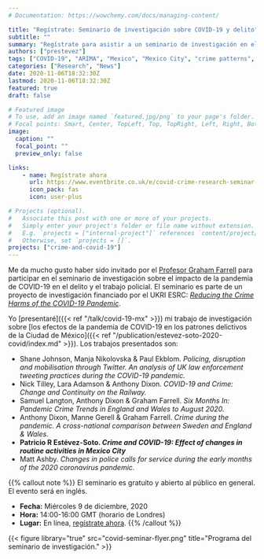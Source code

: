 ```yaml
---
# Documentation: https://wowchemy.com/docs/managing-content/

title: "Regístrate: Seminario de investigación sobre COVID-19 y delito"
subtitle: ""
summary: "Regístrate para asistir a un seminario de investigación en el que se presentarán trabajos recientes sobre el impacto de la pandemia de COVID-19 en el delito y el trabajo policial. Yo presentaré un estudio sobre los impactos de la pandemia en el delito en la Ciudad de México."
authors: ["prestevez"]
tags: ["COVID-19", "ARIMA", "Mexico", "Mexico City", "crime patterns", "crimes"]
categories: ["Research", "News"]
date: 2020-11-06T18:32:30Z
lastmod: 2020-11-06T18:32:30Z
featured: true
draft: false

# Featured image
# To use, add an image named `featured.jpg/png` to your page's folder.
# Focal points: Smart, Center, TopLeft, Top, TopRight, Left, Right, BottomLeft, Bottom, BottomRight.
image:
  caption: ""
  focal_point: ""
  preview_only: false

links:
    - name: Regístrate ahora
      url: https://www.eventbrite.co.uk/e/covid-crime-research-seminar-tickets-126515799161
      icon_pack: fas
      icon: user-plus

# Projects (optional).
#   Associate this post with one or more of your projects.
#   Simply enter your project's folder or file name without extension.
#   E.g. `projects = ["internal-project"]` references `content/project/deep-learning/index.md`.
#   Otherwise, set `projects = []`.
projects: ["crime-and-covid-19"]
---
```


Me da mucho gusto haber sido invitado por el [Profesor Graham Farrell](https://essl.leeds.ac.uk/law/staff/193/professor-graham-farrell) para participar en el seminario de investigación sobre el impacto de la pandemia de COVID-19 en el delito y el trabajo policial. El seminario es parte de un proyecto de investigación financiado por el UKRI ESRC: [*Reducing the Crime Harms of the COVID-19 Pandemic*](https://covid19-crime.com/).

Yo [presentaré]({{< ref "/talk/covid-19-mx" >}}) mi trabajo de investigación sobre [los efectos de la pandemia de COVID-19 en los patrones delictivos de la Ciudad de México]({{< ref "/publication/estevez-soto-2020-covid/index.md" >}}). Los trabajos presentados son:

- Shane Johnson, Manja Nikolovska & Paul Ekblom. _Policing, disruption and mobilisation through Twitter. An analysis of UK law enforcement tweeting practices during the COVID-19 pandemic._
- Nick Tilley, Lara Adamson & Anthony Dixon. _COVID-19 and Crime: Change and Continuity on the Railway._
- Samuel Langton, Anthony Dixon & Graham Farrell. _Six Months In: Pandemic Crime Trends in England and Wales to August 2020._
- Anthony Dixon, Manne Gerell & Graham Farrell. _Crime during the pandemic. A cross-national comparison between Sweden and England & Wales._
- **Patricio R Estévez-Soto. _Crime and COVID-19: Effect of changes in routine activities in Mexico City_**
- Matt Ashby. _Changes in police calls for service during the early months of the 2020 coronavirus pandemic._


{{% callout note %}}
El seminario es gratuito y abierto al público en general. El evento será en inglés.

- **Fecha:** Miércoles 9 de diciembre, 2020
- **Hora:** 14:00-16:00 GMT (horario de Londres)
- **Lugar:** En línea, [regístrate ahora](https://www.eventbrite.co.uk/e/covid-crime-research-seminar-tickets-126515799161).
{{% /callout %}}


{{< figure library="true" src="covid-seminar-flyer.png" title="Programa del seminario de investigación." >}}

